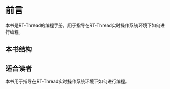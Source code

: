 # 前言 #

本书是RT-Thread的编程手册，用于指导在RT-Thread实时操作系统环境下如何进行编程。

## 本书结构 ##

## 适合读者 ##

本书用于指导在RT-Thread实时操作系统环境下如何进行编程。